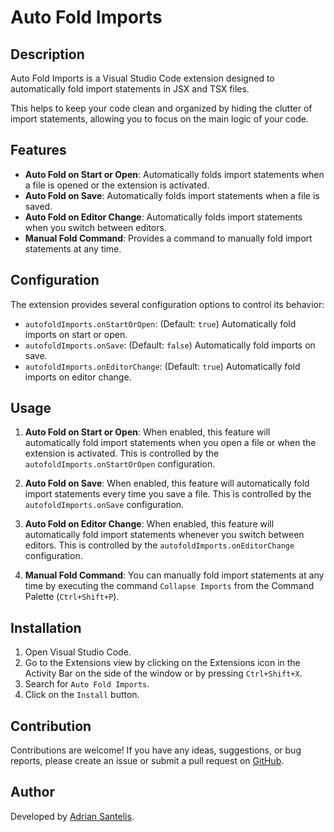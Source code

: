 # Auto Fold Imports

## Description

Auto Fold Imports is a Visual Studio Code extension designed to automatically fold import statements in JSX and TSX files.

This helps to keep your code clean and organized by hiding the clutter of import statements, allowing you to focus on the main logic of your code.

## Features

- **Auto Fold on Start or Open**: Automatically folds import statements when a file is opened or the extension is activated.
- **Auto Fold on Save**: Automatically folds import statements when a file is saved.
- **Auto Fold on Editor Change**: Automatically folds import statements when you switch between editors.
- **Manual Fold Command**: Provides a command to manually fold import statements at any time.

## Configuration

The extension provides several configuration options to control its behavior:

- `autofoldImports.onStartOrOpen`: (Default: `true`) Automatically fold imports on start or open.
- `autofoldImports.onSave`: (Default: `false`) Automatically fold imports on save.
- `autofoldImports.onEditorChange`: (Default: `true`) Automatically fold imports on editor change.

## Usage

1. **Auto Fold on Start or Open**: When enabled, this feature will automatically fold import statements when you open a file or when the extension is activated. This is controlled by the `autofoldImports.onStartOrOpen` configuration.

2. **Auto Fold on Save**: When enabled, this feature will automatically fold import statements every time you save a file. This is controlled by the `autofoldImports.onSave` configuration.

3. **Auto Fold on Editor Change**: When enabled, this feature will automatically fold import statements whenever you switch between editors. This is controlled by the `autofoldImports.onEditorChange` configuration.

4. **Manual Fold Command**: You can manually fold import statements at any time by executing the command `Collapse Imports` from the Command Palette (`Ctrl+Shift+P`).

## Installation

1. Open Visual Studio Code.
2. Go to the Extensions view by clicking on the Extensions icon in the Activity Bar on the side of the window or by pressing `Ctrl+Shift+X`.
3. Search for `Auto Fold Imports`.
4. Click on the `Install` button.

## Contribution

Contributions are welcome! If you have any ideas, suggestions, or bug reports, please create an issue or submit a pull request on [GitHub](https://github.com/your-repo/auto-fold-imports).

## Author

Developed by [Adrian Santelis](https://github.com/adriandrs).
